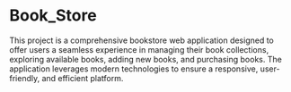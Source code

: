 # Book_Store
This project is a comprehensive bookstore web application designed to offer users a seamless experience in managing their book collections, exploring available books, adding new books, and purchasing books. The application leverages modern technologies to ensure a responsive, user-friendly, and efficient platform.

